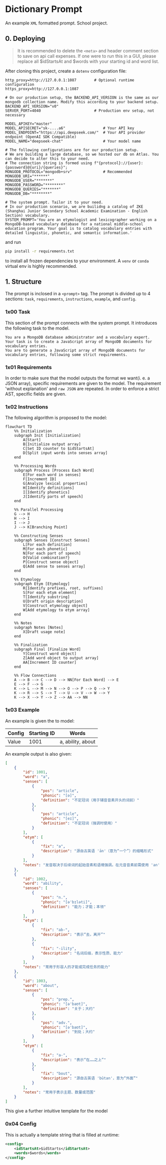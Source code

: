 # Dictionary Prompt

An example `XML` formatted prompt. School project.

## 0. Deploying

> It is recommended to delete the `<meta>` and header comment section to save on api call expenses.
> If one were to run this in a GUI, please replace all $idStartsAt and $words with your starting id and word list.
> 
After cloning this project, create a `dotenv` configuration file:

```shell
http_proxy=http://127.0.0.1:1087        # Optional runtime configuration
https_proxy=http://127.0.0.1:1087       

# On our production setup, the BACKEND_API_VERSION is the same as our mongodb collection name. Modify this according to your backend setup.
BACKEND_API_VERSION="v0"
SERVER_PORT=4040                        # Production env setup, not necessary

MODEL_APIKEY="master"
MODEL_APISECRET="sk-....a6"                 # Your API key
MODEL_ENDPOINT="https://api.deepseek.com/"  # Your API provider endpoint (OpenAI SDK Compatible)
MODEL_NAME="deepseek-chat"                  # Your model name

# The following configurations are for our production setup.
# We are building a large database, so we hosted our db on Atlas. You can decide to alter this to your need.
# The connection string is formed using f"{protocol}://{user}:{password}@{uri}/{queries}";
MONGODB_PROTOCOL="mongodb+srv"              # Recommended
MONGODB_URI="******"
MONGODB_USER="*******"
MONGODB_PASSWORD="********"
MONGODB_QUERIES="*******"
MONGODB_DB="********"

# The system prompt. Tailor it to your need.
# In our production scenario, we are builidng a catalog of ZKE (Shanghai Junior Secondary School Academic Examination - English Section) vocabulary.
SYSTEM_PROMPT='You are an etymologist and lexicographer working on a MongoDB-based vocabulary database for a national middle-school education program. Your goal is to catalog vocabulary entries with detailed linguistic, phonetic, and semantic information.'
```

and run 

```zsh
pip install -r requirements.txt
```

to install all frozen dependencies to your environment. A `venv` or `conda` virtual env is highly recommended.

## 1. Structure
The prompt is inclosed in a `<prompt>` tag. The prompt is divided up to 4 sections: `task`, `requirements`, `instructions`, `example`, and `config`.

### 1x00 Task
This section of the prompt connects with the system prompt. It introduces the following task to the model.

```
You are a MongoDB database administrator and a vocabulary expert. 
Your task is to create a JavaScript array of MongoDB documents for vocabulary entries.
You are to generate a JavaScript array of MongoDB documents for vocabulary entries, following some strict requirements.
```

### 1x01 Requirements

In order to make sure that the model outputs the format we want(i. e. a JSON array), specific requirements are given to the model. The requirement 'without explanation' and `raw JSON` are repeated. In order to enforce a strict AST, specific fields are given.

### 1x02 Instructions

The following algorithm is proposed to the model:

```
flowchart TD
    %% Initialization
    subgraph Init [Initialization]
        A[Start]
        B[Initialize output array]
        C[Set ID counter to $idStartsAt]
        D[Split input words into senses array]
    end

    %% Processing Words
    subgraph Process [Process Each Word]
        E[For each word in senses]
        F[Increment ID]
        G[Analyze lexical properties]
        H[Identify definitions]
        I[Identify phonetics]
        J[Identify parts of speech]
    end

    %% Parallel Processing
    G --> H
    H --> I
    I --> J
    J --> K[Branching Point]

    %% Constructing Senses
    subgraph Senses [Construct Senses]
        L[For each definition]
        M[For each phonetic]
        N[For each part of speech]
        O{Valid combination?}
        P[Construct sense object]
        Q[Add sense to senses array]
    end

    %% Etymology
    subgraph Etym [Etymology]
        R[Identify prefixes, root, suffixes]
        S[For each etym element]
        T[Identify substring]
        U[Draft origin description]
        V[Construct etymology object]
        W[Add etymology to etym array]
    end

    %% Notes
    subgraph Notes [Notes]
        X[Draft usage note]
    end

    %% Finalization
    subgraph Final [Finalize Word]
        Y[Construct word object]
        Z[Add word object to output array]
        AA[Increment ID counter]
    end

    %% Flow Connections
    A --> B --> C --> D --> NN[For Each Word] --> E
    E --> F --> G
    K --> L --> M --> N --> O --> P --> Q --> Y
    K --> R --> S --> T --> U --> V --> W --> Y
    K --> X --> Y --> Z --> AA --> NN
```

### 1x03 Example
An example is given the to model:

| Config | Starting ID | Words
| - | - | - |
| Value | 1001 | a, ability, about |

An example output is also given:

```json
[
	{
		"id": 1001,
		"word": "a",
		"senses": [
			{
				"pos": "article",
				"phonic": "[ə]",
				"definition": "不定冠词（用于辅音音素开头的词前）"
			},
			{
				"pos": "article",
				"phonic": "[eɪ]",
				"definition": "不定冠词（强调时使用）"
			}
		],
		"etym": [
			{
				"fix": "a",
				"description": "源自古英语 'ān'（意为“一个”）的缩略形式"
			}
		],
		"notes": "发音取决于后续词的起始音素和语境强调。在元音音素前需使用 'an'（如：an apple [ən 'æpl]）"
	},
	{
		"id": 1002,
		"word": "ability",
		"senses": [
			{
				"pos": "n.",
				"phonic": "[ə'bɪləti]",
				"definition": "能力；才能；本领"
			}
		],
		"etym": [
			{
				"fix": "ab-",
				"description": "表示“去，离开”"
			},
			{
				"fix": "-ility",
				"description": "名词后缀，表示性质、能力"
			}
		],
		"notes": "常用于形容人的才能或完成任务的能力"
	},
	{
		"id": 1003,
		"word": "about",
		"senses": [
			{
				"pos": "prep.",
				"phonic": "[ə'baʊt]",
				"definition": "关于；大约"
			},
			{
				"pos": "adv.",
				"phonic": "[ə'baʊt]",
				"definition": "到处；大约"
			}
		],
		"etym": [
			{
				"fix": "a-",
				"description": "表示“在……之上”"
			},
			{
				"fix": "bout",
				"description": "源自古英语 'būtan'，意为“外面”"
			}
		],
		"notes": "常用于表示主题、数量或范围"
	}
]
```

This give a further intuitive template for the model

### 0x04 Config
This is actually a template string that is filled at runtime:

```xml
<config>
	<idStartsAt>$idStarts</idStartsAt>
	<words>$words</words>
</config>
```


